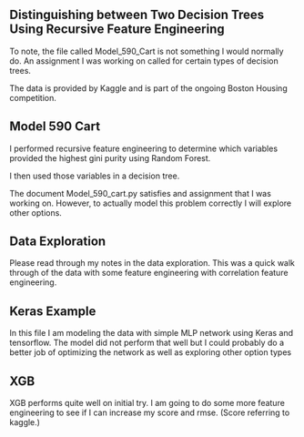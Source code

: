## Distinguishing between Two Decision Trees Using Recursive Feature Engineering


To note, the file called Model_590_Cart is not something I would normally do. An assignment I was working on called for certain types of decision trees.

The data is provided by Kaggle and is part of the ongoing Boston Housing competition.

## Model 590 Cart


I performed recursive feature engineering to determine which variables provided the highest gini purity using Random Forest.

I then used those variables in a decision tree.

The document Model_590_cart.py satisfies and assignment that I was working on. However, to actually model this problem correctly I will explore other options.

## Data Exploration

Please read through my notes in the data exploration. This was a quick walk through of the data with some feature engineering with correlation feature engineering.

## Keras Example

In this file I am modeling the data with  simple MLP network using Keras and tensorflow. The model did not perform that well but I could probably do a better job of optimizing the network as well as exploring other option types

## XGB

XGB performs quite well on initial try. I am going to do some more feature engineering to see if I can increase my score and rmse. (Score referring to kaggle.)
